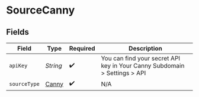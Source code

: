 # SourceCanny


## Fields

| Field                                                                     | Type                                                                      | Required                                                                  | Description                                                               |
| ------------------------------------------------------------------------- | ------------------------------------------------------------------------- | ------------------------------------------------------------------------- | ------------------------------------------------------------------------- |
| `apiKey`                                                                  | *String*                                                                  | :heavy_check_mark:                                                        | You can find your secret API key in Your Canny Subdomain > Settings > API |
| `sourceType`                                                              | [Canny](../../models/shared/Canny.md)                                     | :heavy_check_mark:                                                        | N/A                                                                       |